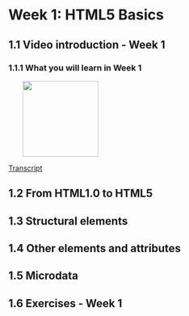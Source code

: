 # Week 1: HTML5 Basics


## 1.1 Video introduction - Week 1


### 1.1.1 What you will learn in Week 1

<a href="https://edx-video.net/W3CHTML5/W3CHTML5T315-V000800_DTH.mp4" target="_BLANK">
  <img style="margin-left: 2em;" src="https://bit.ly/2JtB40Q" width=150/>
</a><br/>

[Transcript](https://tinyurl.com/y2qy69hb)








## 1.2 From HTML1.0 to HTML5








## 1.3 Structural elements








## 1.4 Other elements and attributes








## 1.5 Microdata








## 1.6 Exercises - Week 1







